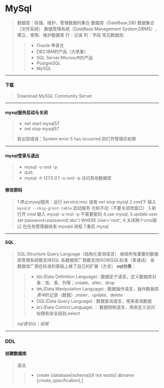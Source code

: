 # MySql
> 数据库：存储、维护、管理数据的集合
> 数据库（DateBase,DB) 数据集合（文件系统）
> 数据管理系统（DateBase Management System,DBMS）,建立、使用、维护数据库
> 行：记录 列：字段
> 常见数据库:
>> - Oracle 甲骨文
>> - DB2:IBM的产品（大笨象）
>> - SQL Server:Microsoft的产品
>> - PostgreSQL
>> - MySQL
**************
#### 下载
> Download MySQL Community Server
*****************
#### mysql服务启动与关闭
> - net start mysql57
> - net stop mysql57
> 
> 若出现错误：System error 5 has occurred.则打开管理员权限
****************
#### mysql登录与退出
> - mysql -u root -p
> - quit;
> - mysql -h 127.0.0.1 -u root -p 访问其他数据库
#### 修改密码
> 1.停止mysql服务：运行 service.msc 或者 net stop mysql
> 2.cmd下 输入 `mysqld --skip-grant-table` 启动服务 光标不动（不要关闭改窗口）
> 3.新打开 cmd 输入 mysql -u root -p 不需要密码
> 4.use mysql;
> 5.update user set password=password('abc') WHERE User='root';
> 6.关闭两个cmd窗口 在任务管理器结束 mysqld 进程
> 7.重启 mysql
**************
#### SQL
> SQL:Structure Query Language（结构化查询语言）
> 继续所有重要的数据库管理系统都支持SQL
> 各数据库厂商都支持ISO的SQL标准（普通话）
> 各数据库厂商在标准的基础上做了自己的扩展（方言）
> **sql分类**：
>> - `DDL`(Data Definition Language) : 数据定于语言，定义数据库对象：库、表、列等；create、alter、drop
>> - `DML`(Data Manipulation Language) : 数据操作语言，操作数据库*表中*的记录（数据）;inster、update、delete
>> - DQL(Data Query Language) : 数据查询语言，用来查询数据
>> - `DCL`(Data Control Language) ： 数据控制语言，用来定义访问权限和安全级别;select
>
> *sql语句以；结尾*
*****
### DDL
#### 创建数据库
> 语法
>> - create {database|schema}[if not exists] dbname [create_specification[,]
